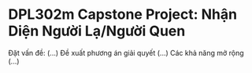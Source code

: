 # DPL302m Capstone Project: Nhận Diện Người Lạ/Người Quen

Đặt vấn đề: (...)
Đề xuất phương án giải quyết (...)
Các khả năng mở rộng (...)

